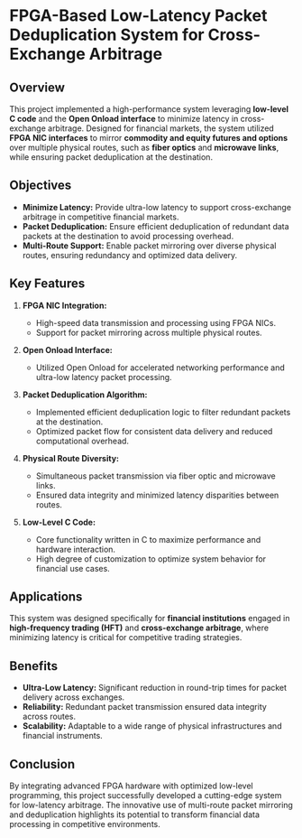 # FPGA-Based Low-Latency Packet Deduplication System for Cross-Exchange Arbitrage

## Overview
This project implemented a high-performance system leveraging **low-level C code** and the **Open Onload interface** to minimize latency in cross-exchange arbitrage. Designed for financial markets, the system utilized **FPGA NIC interfaces** to mirror **commodity and equity futures and options** over multiple physical routes, such as **fiber optics** and **microwave links**, while ensuring packet deduplication at the destination.

## Objectives
- **Minimize Latency:** Provide ultra-low latency to support cross-exchange arbitrage in competitive financial markets.
- **Packet Deduplication:** Ensure efficient deduplication of redundant data packets at the destination to avoid processing overhead.
- **Multi-Route Support:** Enable packet mirroring over diverse physical routes, ensuring redundancy and optimized data delivery.

## Key Features
1. **FPGA NIC Integration:**
   - High-speed data transmission and processing using FPGA NICs.
   - Support for packet mirroring across multiple physical routes.

2. **Open Onload Interface:**
   - Utilized Open Onload for accelerated networking performance and ultra-low latency packet processing.

3. **Packet Deduplication Algorithm:**
   - Implemented efficient deduplication logic to filter redundant packets at the destination.
   - Optimized packet flow for consistent data delivery and reduced computational overhead.

4. **Physical Route Diversity:**
   - Simultaneous packet transmission via fiber optic and microwave links.
   - Ensured data integrity and minimized latency disparities between routes.

5. **Low-Level C Code:**
   - Core functionality written in C to maximize performance and hardware interaction.
   - High degree of customization to optimize system behavior for financial use cases.

## Applications
This system was designed specifically for **financial institutions** engaged in **high-frequency trading (HFT)** and **cross-exchange arbitrage**, where minimizing latency is critical for competitive trading strategies.

## Benefits
- **Ultra-Low Latency:** Significant reduction in round-trip times for packet delivery across exchanges.
- **Reliability:** Redundant packet transmission ensured data integrity across routes.
- **Scalability:** Adaptable to a wide range of physical infrastructures and financial instruments.

## Conclusion
By integrating advanced FPGA hardware with optimized low-level programming, this project successfully developed a cutting-edge system for low-latency arbitrage. The innovative use of multi-route packet mirroring and deduplication highlights its potential to transform financial data processing in competitive environments.
